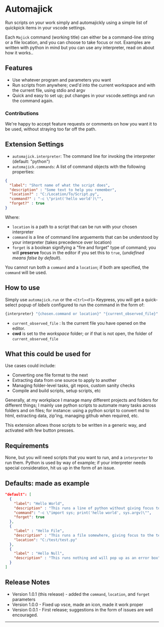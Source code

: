 # Automajick

Run scripts on your work simply and automajickly using a simple list of quickpick items in your vscode settings.

Each `Majick` command (working title) can either be a command-line string or a file location, and you can choose to take focus or not.
Examples are written with python in mind but you can use any interpreter, read on about how it works..

## Features

- Use whatever program and parameters you want
- Run scripts from anywhere; cwd'd into the current workspace and with the current file, using stdio and argv
- Quick and easy to set up; put changes in your vscode.settings and run the command again.

### Contributions

We're happy to accept feature requests or comments on how you want it to be used, without straying too far off the path.

## Extension Settings

- `automajick.interpreter`: The command line for invoking the interpreter (default: "python")
- `automajick.commands`: A list of command objects with the following properties:

```json
{
  "label": "Short name of what the script does",
  "description" : "Some text to help you remember",
  "location?" : "C:/Location/To/Script.py",
  "command?" : "-c \"print('hello world')\"",
  "forget?" : true
}
```

Where:

- `location` is a path to a script that can be run with your chosen interpreter
- `command` is a line of command line arguements that can be understood by your interpreter (takes precedence over location)
- `forget` is a boolean signifying a "fire and forget" type of command; you will **preserve** focus in the editor if you set this to `true`, (*undefined means false by default*).

You cannot run both a `command` and a `location`; if both are specified, the `command` will be used.

## How to use

Simply use `automajick.run` or the `<Ctrl><F1>` Keypress, you will get a quick-select popup of *labels* configured to run the command in the form of:

```sh
{interpreter} "{chosen.command or location}" "{current_observed_file}"
```

- `current_observed_file` : Is the current file you have opened on the editor.
- **cwd** is set to the *workspace* folder; or if that is not open, the folder of `current_observed_file`

## What this could be used for

Use cases could include:

- Converting one file format to the next
- Extracting data from one source to apply to another
- Managing folder-level tasks, git repos, custom sanity checks
- Compile and build scripts, setup scripts, etc

Generally, at my workplace I manage many different projects and folders for different things; I mainly use python scripts to automate many tasks across folders and on files; for instance: using a python script to convert md to html, extracting data, zip'ing, managing github when required, etc.

This extension allows those scripts to be written in a generic way, and activated with few button presses.

## Requirements

None, but you will need scripts that you want to run, and a `interpreter` to run them. Python is used by way of example; if your interpreter needs special consideration, hit us up in the form of an issue.

## Defaults: made as example

```json
"default": [
  {
    "label": "Hello World",
    "description" : "This runs a line of python without giving focus to the terminal",
    "command": "-c \"import sys; print('hello world', sys.argv)\"",
    "forget": true
  },
  {
    "label" : "Hello File",
    "description" : "This runs a file somewhere, giving focus to the terminal",
    "location": "C:/test/test.py"
  },
  {
    "label" : "Hello Null",
    "description" : "This runs nothing and will pop up as an error box"
  }
]
```

## Release Notes

- Version 1.0.1 (this release) - added the `command`, `location`, and `forget` parameters
- Version 1.0.0 - Fixed up vsce, made an icon, made it work proper
- Version 0.0.1 - First release; suggestions in the form of issues are well encouraged.

-----------------------------------------------------------------------------------------------------------
